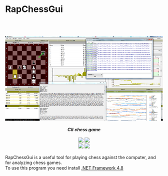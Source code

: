 # RapChessGui

<div align="center" style="padding-top: 50px">
<img src="/Resources/Clipboard.png" />
    <br>
    <br>
    <b><i>C# chess game</i></b>
    <br>
    <br>
    <img src="https://img.shields.io/github/downloads/Thibor/RapChessGui/total?color=critical&style=for-the-badge">
    <img src="https://img.shields.io/github/license/Thibor/RapChessGui?color=blue&style=for-the-badge">
    <br>
    <img src="https://img.shields.io/github/v/release/Thibor/RapChessGui?color=blue&label=Latest%20release&style=for-the-badge">
    <img src="https://img.shields.io/github/last-commit/Thibor/RapChessGui?color=critical&style=for-the-badge">
</div>
<br/>
RapChessGui is a useful tool for playing chess against the computer, and for analyzing chess games.
<br/>
To use this program you need install  <a href="https://dotnet.microsoft.com/download/dotnet-framework/net48">.NET Framework 4.8</a>